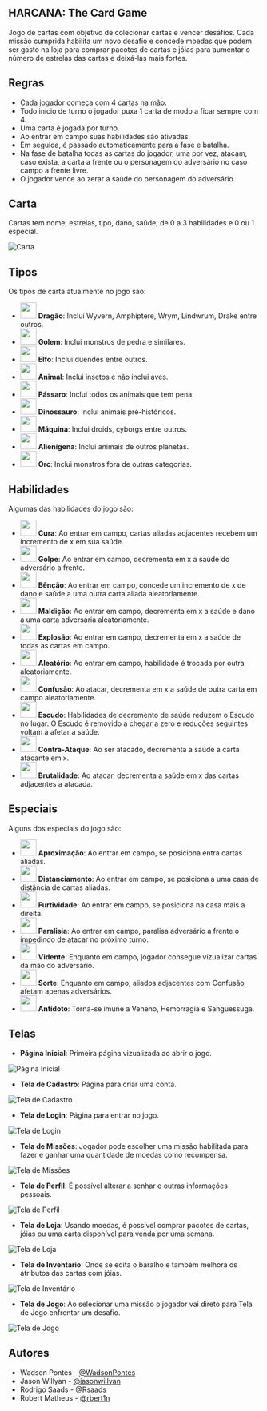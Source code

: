 ## HARCANA: The Card Game

Jogo de cartas com objetivo de colecionar cartas e vencer desafios. Cada missão cumprida habilita um novo desafio e concede moedas que podem ser gasto na loja para comprar pacotes de cartas e jóias para aumentar o número de estrelas das cartas e deixá-las mais fortes.

## Regras

- Cada jogador começa com 4 cartas na mão.
- Todo início de turno o jogador puxa 1 carta de modo a ficar sempre com 4.
- Uma carta é jogada por turno.
- Ao entrar em campo suas habilidades são ativadas.
- Em seguida, é passado automaticamente para a fase e batalha.
- Na fase de batalha todas as cartas do jogador, uma por vez, atacam, caso exista, a carta a frente ou o personagem do adversário no caso campo a frente livre.
- O jogador vence ao zerar a saúde do personagem do adversário.

## Carta

Cartas tem nome, estrelas, tipo, dano, saúde, de 0 a 3 habilidades e 0 ou 1 especial.

![Carta](https://github.com/WadsonPontes/HarcanaPrototype/blob/master/img/item/card-exemple-2.png)

## Tipos
Os tipos de carta atualmente no jogo são:
- <img src="https://github.com/WadsonPontes/HarcanaPrototype/blob/master/img/icon/type/dragao.png" width="32" height="32"> **Dragão**: Inclui Wyvern, Amphiptere, Wrym, Lindwrum, Drake entre outros.
- <img src="https://github.com/WadsonPontes/HarcanaPrototype/blob/master/img/icon/type/golem.png" width="32" height="32"> **Golem**: Inclui monstros de pedra e similares.
- <img src="https://github.com/WadsonPontes/HarcanaPrototype/blob/master/img/icon/type/elfo.png" width="32" height="32"> **Elfo**: Inclui duendes entre outros.
- <img src="https://github.com/WadsonPontes/HarcanaPrototype/blob/master/img/icon/type/animal.png" width="32" height="32"> **Animal**: Inclui insetos e não inclui aves.
- <img src="https://github.com/WadsonPontes/HarcanaPrototype/blob/master/img/icon/type/passaro.png" width="32" height="32"> **Pássaro**: Inclui todos os animais que tem pena.
- <img src="https://github.com/WadsonPontes/HarcanaPrototype/blob/master/img/icon/type/dinossauro.png" width="32" height="32"> **Dinossauro**: Inclui animais pré-históricos.
- <img src="https://github.com/WadsonPontes/HarcanaPrototype/blob/master/img/icon/type/maquina.png" width="32" height="32"> **Máquina**: Inclui droids, cyborgs entre outros.
- <img src="https://github.com/WadsonPontes/HarcanaPrototype/blob/master/img/icon/type/alienigena.png" width="32" height="32"> **Alienígena**: Inclui animais de outros planetas.
- <img src="https://github.com/WadsonPontes/HarcanaPrototype/blob/master/img/icon/type/orc.png" width="32" height="32"> **Orc**: Inclui monstros fora de outras categorias.

## Habilidades

Algumas das habilidades do jogo são:

- <img src="https://github.com/WadsonPontes/HarcanaPrototype/blob/master/img/icon/skill/cura.png" width="32" height="32"> **Cura**: Ao entrar em campo, cartas aliadas adjacentes recebem um incremento de x em sua saúde.
- <img src="https://github.com/WadsonPontes/HarcanaPrototype/blob/master/img/icon/skill/golpe.png" width="32" height="32"> **Golpe**: Ao entrar em campo, decrementa em x a saúde do adversário a frente.
- <img src="https://github.com/WadsonPontes/HarcanaPrototype/blob/master/img/icon/skill/bencao.png" width="32" height="32"> **Bênção**: Ao entrar em campo, concede um incremento de x de dano e saúde a uma outra carta aliada aleatoriamente.
- <img src="https://github.com/WadsonPontes/HarcanaPrototype/blob/master/img/icon/skill/maldicao.png" width="32" height="32"> **Maldição**: Ao entrar em campo, decrementa em x a saúde e dano a uma carta adversária aleatoriamente.
- <img src="https://github.com/WadsonPontes/HarcanaPrototype/blob/master/img/icon/skill/explosao.png" width="32" height="32"> **Explosão**: Ao entrar em campo, decrementa em x a saúde de todas as cartas em campo.
- <img src="https://github.com/WadsonPontes/HarcanaPrototype/blob/master/img/icon/skill/aleatorio.png" width="32" height="32"> **Aleatório**: Ao entrar em campo, habilidade é trocada por outra aleatoriamente.
- <img src="https://github.com/WadsonPontes/HarcanaPrototype/blob/master/img/icon/skill/confusao.png" width="32" height="32"> **Confusão**: Ao atacar, decrementa em x a saúde de outra carta em campo aleatoriamente.
- <img src="https://github.com/WadsonPontes/HarcanaPrototype/blob/master/img/icon/skill/escudo.png" width="32" height="32"> **Escudo**: Habilidades de decremento de saúde reduzem o Escudo no lugar. O Escudo é removido a chegar a zero e reduções seguintes voltam a afetar a saúde.
- <img src="https://github.com/WadsonPontes/HarcanaPrototype/blob/master/img/icon/skill/contra-ataque.png" width="32" height="32"> **Contra-Ataque**: Ao ser atacado, decrementa a saúde a carta atacante em x.
- <img src="https://github.com/WadsonPontes/HarcanaPrototype/blob/master/img/icon/skill/brutalidade.png" width="32" height="32"> **Brutalidade**: Ao atacar, decrementa a saúde em x das cartas adjacentes a atacada.

## Especiais

Alguns dos especiais do jogo são:

- <img src="https://github.com/WadsonPontes/HarcanaPrototype/blob/master/img/icon/skill/aproximacao.png" width="32" height="32"> **Aproximação**: Ao entrar em campo, se posiciona entra cartas aliadas.
- <img src="https://github.com/WadsonPontes/HarcanaPrototype/blob/master/img/icon/skill/distanciamento.png" width="32" height="32"> **Distanciamento**: Ao entrar em campo, se posiciona a uma casa de distância de cartas aliadas.
- <img src="https://github.com/WadsonPontes/HarcanaPrototype/blob/master/img/icon/skill/furtividade.png" width="32" height="32"> **Furtividade**: Ao entrar em campo, se posiciona na casa mais a direita.
- <img src="https://github.com/WadsonPontes/HarcanaPrototype/blob/master/img/icon/skill/paralisia.png" width="32" height="32"> **Paralisia**: Ao entrar em campo, paralisa adversário a frente o impedindo de atacar no próximo turno.
- <img src="https://github.com/WadsonPontes/HarcanaPrototype/blob/master/img/icon/skill/vidente.png" width="32" height="32"> **Vidente**: Enquanto em campo, jogador consegue vizualizar cartas da mão do adversário.
- <img src="https://github.com/WadsonPontes/HarcanaPrototype/blob/master/img/icon/skill/sorte.png" width="32" height="32"> **Sorte**: Enquanto em campo, aliados adjacentes com Confusão afetam apenas adversários.
- <img src="https://github.com/WadsonPontes/HarcanaPrototype/blob/master/img/icon/skill/antidoto.png" width="32" height="32"> **Antídoto**: Torna-se imune a Veneno, Hemorragia e Sanguessuga.

## Telas

- **Página Inicial**: Primeira página vizualizada ao abrir o jogo.

![Página Inicial](https://github.com/WadsonPontes/HarcanaPrototype/blob/master/img/other/screenshot-pagina-inicial.png)

- **Tela de Cadastro**: Página para criar uma conta.

![Tela de Cadastro](https://github.com/WadsonPontes/HarcanaPrototype/blob/master/img/other/screenshot-tela-cadastro.png)

- **Tela de Login**: Página para entrar no jogo.

![Tela de Login](https://github.com/WadsonPontes/HarcanaPrototype/blob/master/img/other/screenshot-tela-login.png)

- **Tela de Missões**: Jogador pode escolher uma missão habilitada para fazer e ganhar uma quantidade de moedas como recompensa.

![Tela de Missões](https://github.com/WadsonPontes/HarcanaPrototype/blob/master/img/other/screenshot-tela-missoes.png)

- **Tela de Perfil**: É possível alterar a senhar e outras informações pessoais.

![Tela de Perfil](https://github.com/WadsonPontes/HarcanaPrototype/blob/master/img/other/screenshot-tela-perfil.png)

- **Tela de Loja**: Usando moedas, é possível comprar pacotes de cartas, jóias ou uma carta disponível para venda por uma semana.

![Tela de Loja](https://github.com/WadsonPontes/HarcanaPrototype/blob/master/img/other/screenshot-tela-loja.png)

- **Tela de Inventário**: Onde se edita o baralho e também melhora os atributos das cartas com jóias.

![Tela de Inventário](https://github.com/WadsonPontes/HarcanaPrototype/blob/master/img/other/screenshot-tela-inventario.png)

- **Tela de Jogo**: Ao selecionar uma missão o jogador vai direto para Tela de Jogo enfrentar um desafio.

![Tela de Jogo](https://github.com/WadsonPontes/HarcanaPrototype/blob/master/img/other/screenshot-tela-jogo.png)

## Autores

- Wadson Pontes - [@WadsonPontes](https://github.com/WadsonPontes)
- Jason Willyan - [@jasonwillyan](https://github.com/jasonwillyan)
- Rodrigo Saads - [@Rsaads](https://github.com/Rsaads)
- Robert Matheus - [@rbert1n](https://github.com/rbert1n)